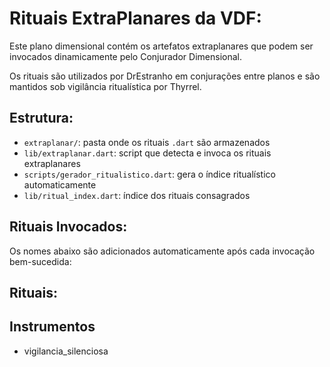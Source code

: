 # Rituais ExtraPlanares da VDF:

Este plano dimensional contém os artefatos extraplanares que podem ser invocados dinamicamente pelo Conjurador Dimensional.

Os rituais são utilizados por DrEstranho em conjurações entre planos e são mantidos sob vigilância ritualística por Thyrrel.

## Estrutura:

- `extraplanar/`: pasta onde os rituais `.dart` são armazenados
- `lib/extraplanar.dart`: script que detecta e invoca os rituais extraplanares
- `scripts/gerador_ritualistico.dart`: gera o índice ritualístico automaticamente
- `lib/ritual_index.dart`: índice dos rituais consagrados

## Rituais Invocados:

Os nomes abaixo são adicionados automaticamente após cada invocação bem-sucedida:

## Rituais:

## Instrumentos
- vigilancia_silenciosa
